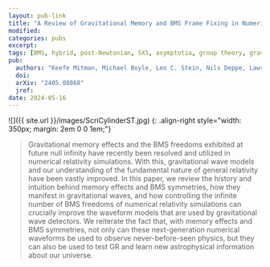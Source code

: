 ```yaml
---
layout: pub-link
title: "A Review of Gravitational Memory and BMS Frame Fixing in Numerical Relativity"
modified:
categories: pubs
excerpt:
tags: [BMS, hybrid, post-Newtonian, SXS, asymptotia, group theory, gravity, gravitational waves, general relativity, numerical relativity, black holes]
pub:
  authors: "Keefe Mitman, Michael Boyle, Leo C. Stein, Nils Deppe, Lawrence E. Kidder, Jordan Moxon, Harald P. Pfeiffer, Mark A. Scheel, Saul A. Teukolsky, William Throwe, Nils L. Vu"
  doi:
  arXiv: "2405.08868"
  jref:
date: 2024-05-16
---
```


![]({{ site.url }}/images/ScriCylinderST.jpg)
{: .align-right style="width: 350px; margin: 2em 0 0 1em;"}
> Gravitational memory effects and the BMS freedoms exhibited at
> future null infinity have recently been resolved and utilized in
> numerical relativity simulations. With this, gravitational wave
> models and our understanding of the fundamental nature of general
> relativity have been vastly improved. In this paper, we review the
> history and intuition behind memory effects and BMS symmetries, how
> they manifest in gravitational waves, and how controlling the
> infinite number of BMS freedoms of numerical relativity simulations
> can crucially improve the waveform models that are used by
> gravitational wave detectors. We reiterate the fact that, with
> memory effects and BMS symmetries, not only can these
> next-generation numerical waveforms be used to observe
> never-before-seen physics, but they can also be used to test GR and
> learn new astrophysical information about our universe.
